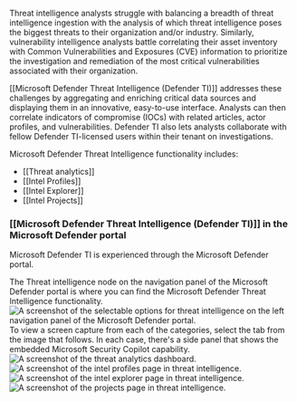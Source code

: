 Threat intelligence analysts struggle with balancing a breadth of threat intelligence ingestion with the analysis of which threat intelligence poses the biggest threats to their organization and/or industry. Similarly, vulnerability intelligence analysts battle correlating their asset inventory with Common Vulnerabilities and Exposures (CVE) information to prioritize the investigation and remediation of the most critical vulnerabilities associated with their organization.

[[Microsoft Defender Threat Intelligence (Defender TI)]] addresses these challenges by aggregating and enriching critical data sources and displaying them in an innovative, easy-to-use interface. Analysts can then correlate indicators of compromise (IOCs) with related articles, actor profiles, and vulnerabilities. Defender TI also lets analysts collaborate with fellow Defender TI-licensed users within their tenant on investigations.

Microsoft Defender Threat Intelligence functionality includes:
- [[Threat analytics]]
- [[Intel Profiles]]
- [[Intel Explorer]]
- [[Intel Projects]]
### [[Microsoft Defender Threat Intelligence (Defender TI)]] in the Microsoft Defender portal
Microsoft Defender TI is experienced through the Microsoft Defender portal.

The Threat intelligence node on the navigation panel of the Microsoft Defender portal is where you can find the Microsoft Defender Threat Intelligence functionality.
![A screenshot of the selectable options for threat intelligence on the left navigation panel of the Microsoft Defender portal.](https://learn.microsoft.com/en-us/training/wwl-sci/describe-threat-protection-with-microsoft-365-defender/media/threat-intelligence.png)
To view a screen capture from each of the categories, select the tab from the image that follows. In each case, there's a side panel that shows the embedded Microsoft Security Copilot capability.![A screenshot of the threat analytics dashboard.](https://learn.microsoft.com/en-us/training/wwl-sci/describe-threat-protection-with-microsoft-365-defender/media/threat-analytics.png)![A screenshot of the intel profiles page in threat intelligence.](https://learn.microsoft.com/en-us/training/wwl-sci/describe-threat-protection-with-microsoft-365-defender/media/intel-profiles.png)![A screenshot of the intel explorer page in threat intelligence.](https://learn.microsoft.com/en-us/training/wwl-sci/describe-threat-protection-with-microsoft-365-defender/media/intel-explorer.png)![A screenshot of the projects page in threat intelligence.](https://learn.microsoft.com/en-us/training/wwl-sci/describe-threat-protection-with-microsoft-365-defender/media/projects.png)
### 